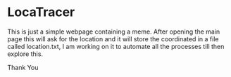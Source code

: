 # LocaTracer
This is just a simple webpage containing a meme. After opening the main page this will ask for the location and it will store the coordinated in a file called location.txt, I am working on it to automate all the processes till then explore this. 

Thank You
